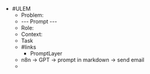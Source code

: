 - #ULEM
	- Problem:
	- --- Prompt ---
	- Role:
	- Context:
	- Task
	- #links
		- PromptLayer
	- n8n -> GPT -> prompt in markdown -> send email
	-